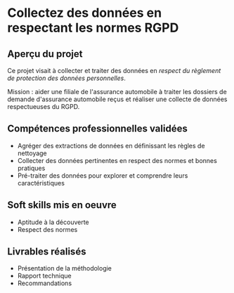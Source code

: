 # Collectez des données en respectant les normes RGPD

## Aperçu du projet 

Ce projet visait à collecter et traiter des données en *respect du règlement de protection des données personnelles*.

Mission : aider une filiale de l'assurance automobile à traiter les dossiers de demande d'assurance automobile reçus et réaliser une collecte de données respectueuses du RGPD.

## Compétences professionnelles validées

- Agréger des extractions de données en définissant les règles de nettoyage
- Collecter des données pertinentes en respect des normes et bonnes pratiques
- Pré-traiter des données pour explorer et comprendre leurs caractéristiques

## Soft skills mis en oeuvre

- Aptitude à la découverte
- Respect des normes

## Livrables réalisés

- Présentation de la méthodologie
- Rapport technique
- Recommandations

